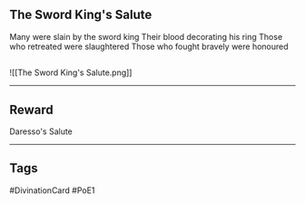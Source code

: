 ## The Sword King's Salute
Many were slain by the sword king 
Their blood decorating his ring 
Those who retreated were slaughtered 
Those who fought bravely were honoured
## 
![[The Sword King's Salute.png]]

---
## Reward
Daresso's Salute

---
## Tags
#DivinationCard
#PoE1